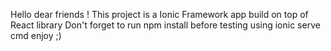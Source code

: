 Hello dear friends !
This project is a Ionic Framework app build on top of React library
Don't forget to run npm install before testing using ionic serve cmd
enjoy ;)